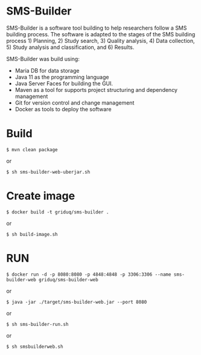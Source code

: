 # SMS-Builder

SMS-Builder is a software tool building to help researchers follow a SMS building process. The software is adapted to the stages of the SMS building process 1) Planning, 2) Study search, 3) Quality analysis, 4) Data collection, 5) Study analysis and classification, and 6) Results.

SMS-Builder was build using:

- Maria DB for data storage
- Java 11 as the programming language
- Java Server Faces for building the GUI.
- Maven as a tool for supports project structuring and dependency management
- Git for version control and change management
- Docker as tools to deploy the software

# Build
```
$ mvn clean package
```
or
```
$ sh sms-builder-web-uberjar.sh
```
# Create image
```
$ docker build -t griduq/sms-builder .
```
or
```
$ sh build-image.sh
```
# RUN
```
$ docker run -d -p 8080:8080 -p 4848:4848 -p 3306:3306 --name sms-builder-web griduq/sms-builder-web 
```
or
```
$ java -jar ./target/sms-builder-web.jar --port 8080
```
or
```
$ sh sms-builder-run.sh
```
or 
```
$ sh smsbuilderweb.sh
```
